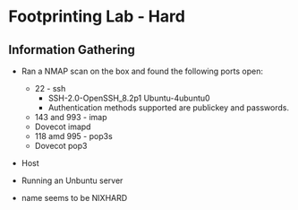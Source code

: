 
# Footprinting Lab - Hard

## Information Gathering

* Ran a NMAP scan on the box and found the following ports open:
  * 22 - ssh
    * SSH-2.0-OpenSSH_8.2p1 Ubuntu-4ubuntu0
    * Authentication methods supported are publickey and passwords.
  * 143 and 993 - imap
   * Dovecot imapd
  * 118 amd 995 - pop3s
   * Dovecot pop3

* Host
 * Running an Unbuntu server
 * name seems to be NIXHARD
